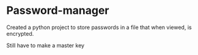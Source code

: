 # Password-manager

Created a python project to store passwords in a file that when viewed, is encrypted.

Still have to make a master key